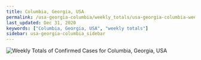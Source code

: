 ```yaml
---
title: Columbia, Georgia, USA
permalink: /usa-georgia-columbia/weekly_totals/usa-georgia-columbia-weekly_totals.html
last_updated: Dec 31, 2020
keywords: ["Columbia, Georgia, USA", "weekly totals"]
sidebar: usa-georgia-columbia_sidebar
---
```


![Weekly Totals of Confirmed Cases for Columbia, Georgia, USA](/covid_tracker/images/graphs/usa-georgia-columbia-weekly_totals_graph.png)
